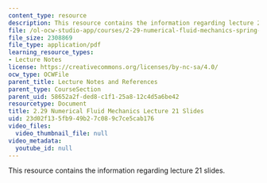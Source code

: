 ```yaml
---
content_type: resource
description: This resource contains the information regarding lecture 21 slides.
file: /ol-ocw-studio-app/courses/2-29-numerical-fluid-mechanics-spring-2015/23d02f135fb949b27c089c7ce5cab176_MIT2_29S15_Lecture21.pdf
file_size: 2308869
file_type: application/pdf
learning_resource_types:
- Lecture Notes
license: https://creativecommons.org/licenses/by-nc-sa/4.0/
ocw_type: OCWFile
parent_title: Lecture Notes and References
parent_type: CourseSection
parent_uid: 58652a2f-ded8-c1f1-25a8-12c4d5a6be42
resourcetype: Document
title: 2.29 Numerical Fluid Mechanics Lecture 21 Slides
uid: 23d02f13-5fb9-49b2-7c08-9c7ce5cab176
video_files:
  video_thumbnail_file: null
video_metadata:
  youtube_id: null
---
```

This resource contains the information regarding lecture 21 slides.